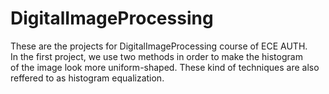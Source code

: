 # DigitalImageProcessing 
These are the projects for DigitalImageProcessing course of ECE AUTH.  
In the first project, we use two methods in order to make the histogram  
of the image look more uniform-shaped. These kind of techniques are also  
reffered to as histogram equalization.
